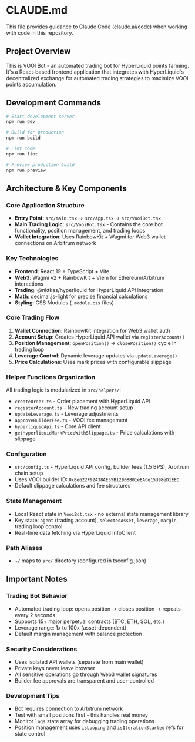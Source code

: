 # CLAUDE.md

This file provides guidance to Claude Code (claude.ai/code) when working with code in this repository.

## Project Overview

This is VOOI Bot - an automated trading bot for HyperLiquid points farming. It's a React-based frontend application that integrates with HyperLiquid's decentralized exchange for automated trading strategies to maximize VOOI points accumulation.

## Development Commands

```bash
# Start development server
npm run dev

# Build for production
npm run build

# Lint code
npm run lint

# Preview production build
npm run preview
```

## Architecture & Key Components

### Core Application Structure
- **Entry Point**: `src/main.tsx` → `src/App.tsx` → `src/VooiBot.tsx`
- **Main Trading Logic**: `src/VooiBot.tsx` - Contains the core bot functionality, position management, and trading loops
- **Wallet Integration**: Uses RainbowKit + Wagmi for Web3 wallet connections on Arbitrum network

### Key Technologies
- **Frontend**: React 19 + TypeScript + Vite
- **Web3**: Wagmi v2 + RainbowKit + Viem for Ethereum/Arbitrum interactions  
- **Trading**: @nktkas/hyperliquid for HyperLiquid API integration
- **Math**: decimal.js-light for precise financial calculations
- **Styling**: CSS Modules (`.module.css` files)

### Core Trading Flow
1. **Wallet Connection**: RainbowKit integration for Web3 wallet auth
2. **Account Setup**: Creates HyperLiquid API wallet via `registerAccount()`
3. **Position Management**: `openPosition()` → `closePosition()` cycle in trading loop
4. **Leverage Control**: Dynamic leverage updates via `updateLeverage()`
5. **Price Calculations**: Uses mark prices with configurable slippage

### Helper Functions Organization
All trading logic is modularized in `src/helpers/`:
- `createOrder.ts` - Order placement with HyperLiquid API
- `registerAccount.ts` - New trading account setup  
- `updateLeverage.ts` - Leverage adjustments
- `approveBuilderFee.ts` - VOOI fee management
- `hyperliquidApi.ts` - Core API client
- `getHyperliquidMarkPriceWithSlippage.ts` - Price calculations with slippage

### Configuration
- `src/config.ts` - HyperLiquid API config, builder fees (1.5 BPS), Arbitrum chain setup
- Uses VOOI builder ID: `0xBe622F92438AE55B12908B01eEACe15d98eD1EEC`
- Default slippage calculations and fee structures

### State Management
- Local React state in `VooiBot.tsx` - no external state management library
- Key state: `agent` (trading account), `selectedAsset`, `leverage`, `margin`, trading loop control
- Real-time data fetching via HyperLiquid InfoClient

### Path Aliases
- `~/` maps to `src/` directory (configured in tsconfig.json)

## Important Notes

### Trading Bot Behavior
- Automated trading loop: opens position → closes position → repeats every 2 seconds
- Supports 15+ major perpetual contracts (BTC, ETH, SOL, etc.)
- Leverage range: 1x to 100x (asset-dependent)
- Default margin management with balance protection

### Security Considerations  
- Uses isolated API wallets (separate from main wallet)
- Private keys never leave browser
- All sensitive operations go through Web3 wallet signatures
- Builder fee approvals are transparent and user-controlled

### Development Tips
- Bot requires connection to Arbitrum network
- Test with small positions first - this handles real money
- Monitor `logs` state array for debugging trading operations
- Position management uses `isLooping` and `isIterationStarted` refs for state control